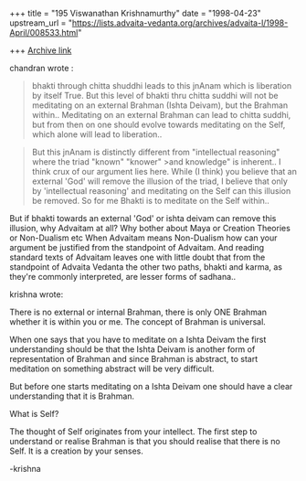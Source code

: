 +++
title = "195 Viswanathan Krishnamurthy"
date = "1998-04-23"
upstream_url = "https://lists.advaita-vedanta.org/archives/advaita-l/1998-April/008533.html"

+++
[Archive link](https://lists.advaita-vedanta.org/archives/advaita-l/1998-April/008533.html)

chandran wrote :

>bhakti  through chitta shuddhi leads to this jnAnam which is liberation
by itself
True. But this level of bhakti thru chitta suddhi will not be meditating
on an external Brahman (Ishta Deivam), but the Brahman within..
Meditating on an external Brahman can lead to chitta suddhi, but from
then on one should evolve towards meditating on the Self, which alone
will lead to liberation..

>But this jnAnam is distinctly different from "intellectual reasoning"
where the triad "known" "knower" >and knowledge" is inherent..
I think crux of our argument lies here. While (I think) you believe that
an external 'God' will remove the illusion of the triad, I believe that
only by 'intellectual reasoning' and meditating on the Self can this
illusion be removed. So for me Bhakti is to meditate on the Self within..

But if bhakti towards an external 'God' or ishta deivam can remove this
illusion, why Advaitam at all? Why bother about Maya or Creation
Theories or Non-Dualism etc When Advaitam means Non-Dualism how can your
argument be justified from the standpoint of Advaitam. And reading
standard texts of Advaitam leaves one with little doubt that from the
standpoint of Advaita Vedanta the other two paths, bhakti and karma, as
they're commonly interpreted, are lesser forms of sadhana..

krishna wrote:

There is no external or internal Brahman,  there is only ONE Brahman whether it is
within you or me.  The concept of Brahman is universal.

When one says that you have to meditate on a Ishta Deivam the first understanding
should be that the Ishta Deivam is another form of representation of Brahman and
since Brahman is abstract,  to start meditation on something abstract will be very difficult.

But before one starts meditating on a Ishta Deivam one should have a clear understanding that
it is Brahman.

What is Self?

The thought of Self originates from your intellect.  The first step to understand or realise
Brahman  is that you should realise that there is no Self.  It is a creation by your senses.

-krishna

